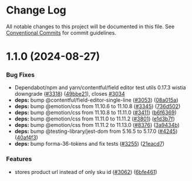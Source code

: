# Change Log

All notable changes to this project will be documented in this file.
See [Conventional Commits](https://conventionalcommits.org) for commit guidelines.

# 1.1.0 (2024-08-27)

### Bug Fixes

- Dependabot/npm and yarn/contentful/field editor test utils 0.17.3 wistia downgrade ([#3318](https://github.com/contentful/apps/issues/3318)) ([49bbe21](https://github.com/contentful/apps/commit/49bbe21018fe8909b4bfc17900af2688de534ecb)), closes [#3034](https://github.com/contentful/apps/issues/3034)
- **deps:** bump @contentful/field-editor-single-line ([#3053](https://github.com/contentful/apps/issues/3053)) ([08a015a](https://github.com/contentful/apps/commit/08a015a7627449f50e78770530bc1d4394b8ce98))
- **deps:** bump @emotion/css from 11.10.6 to 11.10.8 ([#3345](https://github.com/contentful/apps/issues/3345)) ([736d502](https://github.com/contentful/apps/commit/736d502a8d4b00a795fada10ecef0e54ac1de314))
- **deps:** bump @emotion/css from 11.10.8 to 11.11.0 ([#3411](https://github.com/contentful/apps/issues/3411)) ([b6f6369](https://github.com/contentful/apps/commit/b6f63696c83738b0958c498f9bb0c0ca0e82d474))
- **deps:** bump @emotion/css from 11.11.0 to 11.11.2 ([#3801](https://github.com/contentful/apps/issues/3801)) ([e1d3b7f](https://github.com/contentful/apps/commit/e1d3b7feee2645fd93a029a0525f65a85b8813da))
- **deps:** bump @emotion/css from 11.11.2 to 11.13.0 ([#8376](https://github.com/contentful/apps/issues/8376)) ([3a9434b](https://github.com/contentful/apps/commit/3a9434be0ee89464de60ef349bcbe65c4a8db17e))
- **deps:** bump @testing-library/jest-dom from 5.16.5 to 5.17.0 ([#4245](https://github.com/contentful/apps/issues/4245)) ([40af4f3](https://github.com/contentful/apps/commit/40af4f36fea440a03558de5f610a48e564fa4003))
- **deps:** bump forma-36-tokens and fix tests ([#3255](https://github.com/contentful/apps/issues/3255)) ([21eacd7](https://github.com/contentful/apps/commit/21eacd7552ac0a3aa8e2071a468b215e5dacb232))

### Features

- stores product url instead of only sku id ([#3062](https://github.com/contentful/apps/issues/3062)) ([6bfe461](https://github.com/contentful/apps/commit/6bfe461ad122be3b30c7eae282e2b7174b00c5e4))
